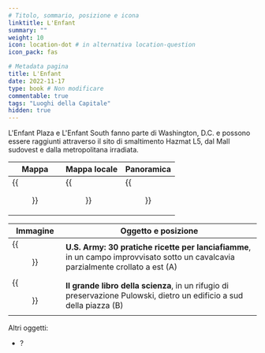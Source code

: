 ```yaml
---
# Titolo, sommario, posizione e icona
linktitle: L'Enfant
summary: ""
weight: 10
icon: location-dot # in alternativa location-question
icon_pack: fas

# Metadata pagina
title: L'Enfant
date: 2022-11-17
type: book # Non modificare
commentable: true
tags: "Luoghi della Capitale"
hidden: true
---
```




L'Enfant Plaza e L'Enfant South fanno parte di Washington, D.C. e possono essere raggiunti attraverso il sito di smaltimento Hazmat L5, dal Mall sudovest e dalla metropolitana irradiata.

| Mappa | Mappa locale | Panoramica |
| ----- | ------------ | ---------- |
| {{<figure src="Lenfant_loc.webp">}}  | {{<figure src="L'Enfant_map.webp">}}  | {{<figure src="L'Enfant.webp">}}  |

| Immagine | Oggetto e posizione |
| -------- | ------------------- |
|  {{<figure src="US_Army_Handy_Flamethrower_Recipes_LEnfant.webp">}} | **U.S. Army: 30 pratiche ricette per lanciafiamme**, in un campo improvvisato sotto un cavalcavia parzialmente crollato a est (A)  |
| {{<figure src="Big_Book_of_Science_LEnfant.webp">}}  | **Il grande libro della scienza**, in un rifugio di preservazione Pulowski, dietro un edificio a sud della piazza (B)  |


Altri oggetti:
- ?